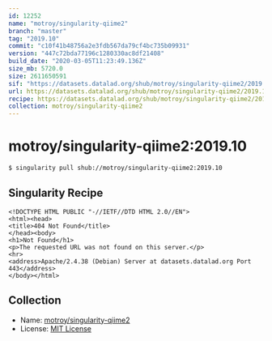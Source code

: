 ```yaml
---
id: 12252
name: "motroy/singularity-qiime2"
branch: "master"
tag: "2019.10"
commit: "c10f41b48756a2e3fdb567da79cf4bc735b09931"
version: "447c72bda77196c1280330ac8df21408"
build_date: "2020-03-05T11:23:49.136Z"
size_mb: 5720.0
size: 2611650591
sif: "https://datasets.datalad.org/shub/motroy/singularity-qiime2/2019.10/2020-03-05-c10f41b4-447c72bd/447c72bda77196c1280330ac8df21408.sif"
url: https://datasets.datalad.org/shub/motroy/singularity-qiime2/2019.10/2020-03-05-c10f41b4-447c72bd/
recipe: https://datasets.datalad.org/shub/motroy/singularity-qiime2/2019.10/2020-03-05-c10f41b4-447c72bd/Singularity
collection: motroy/singularity-qiime2
---
```


# motroy/singularity-qiime2:2019.10

```bash
$ singularity pull shub://motroy/singularity-qiime2:2019.10
```

## Singularity Recipe

```singularity
<!DOCTYPE HTML PUBLIC "-//IETF//DTD HTML 2.0//EN">
<html><head>
<title>404 Not Found</title>
</head><body>
<h1>Not Found</h1>
<p>The requested URL was not found on this server.</p>
<hr>
<address>Apache/2.4.38 (Debian) Server at datasets.datalad.org Port 443</address>
</body></html>
```

## Collection

 - Name: [motroy/singularity-qiime2](https://github.com/motroy/singularity-qiime2)
 - License: [MIT License](https://api.github.com/licenses/mit)

